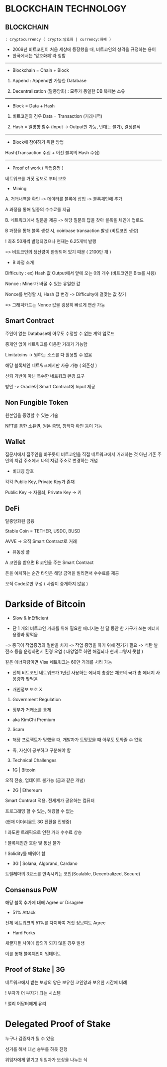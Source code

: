 # BLOCKCHAIN TECHNOLOGY


## BLOCKCHAIN
    : Cryptocurrency ( crypto:암호화 | currency:화폐 )

- 2009년 비트코인이 처음 세상에 등장했을 때, 비트코인의 성격을 규정하는 용어
- 한국에서는 '암호화폐'라 칭함

---

* Blockchain = Chain + Block

1. Append : Append만 가능한 Database

2. Decentralization (탈중앙화) : 모두가 동일한 DB 복제본 소유

---

* Block = Data + Hash

1. 비트코인의 경우 Data = Transaction (거래내역)

2. Hash = 일방향 함수 (Input -> Output만 가능, 반대는 불가), 결정론적

---

* Block에 참여하기 위한 방법

Hash(Transaction 수집 + 이전 블록의 Hash 수집)

---

* Proof of work ( 작업증명 )

네트워크를 거짓 정보로 부터 보호

- Mining

A. 거래내역을 확인 -> 데이터를 블록에 삽입 -> 블록체인에 추가

A 과정을 통해 일종의 수수료를 지급

B. 네트워크에서 질문을 제공 -> 해당 질문의 답을 찾아 블록을 체인에 업로드

B 과정을 통해 블록 생성 시, coinbase transaction 발생 (비트코인 생성)

! 최초 50개씩 발행되었으나 현재는 6.25개씩 발행

=> 비트코인의 생산량이 한정되어 있기 때문 ( 2100만 개 )

- B 과정 소개

Difficulty : ex) Hash 값 Output에서 앞에 오는 0의 개수 (비트코인은 Bits를 사용)

Nonce : Miner가 바꿀 수 있는 유일한 값

Nonce를 변경할 시, Hash 값 변경 -> Difficulty에 걸맞는 값 찾기

=> 그래픽카드는 Nonce 값을 굉장히 빠르게 연산 가능



## Smart Contract

주인이 없는 Database에 아무도 수정할 수 없는 계약 업로드

중개인 없이 네트워크를 이용한 거래가 가능함

Limitatoins -> 원하는 소스를 다 활용할 수 없음

해당 블록체인 네트워크에서만 사용 가능 ( 의존성 )

신뢰 기반이 아닌 특수한 네트워크 환경 요구

방안 -> Oracle이 Smart Contract에 Input 제공



## Non Fungible Token

원본임을 증명할 수 있는 기술

NFT를 통한 소유권, 원본 증명, 창작자 확인 등이 가능



## Wallet

집문서에서 집주인을 바꾸듯이 비트코인을 직접 네트워크에서 거래하는 것 아닌
기존 주인의 지갑 주소에서 나의 지갑 주소로 변경하는 개념

- 비대칭 암호

각각 Public Key, Private Key가 존재

Public Key -> 자물쇠, Private Key -> 키



## DeFi

탈중앙화된 금융

Stable Coin = TETHER, USDC, BUSD

AVVE -> 오직 Smart Contract로 거래

- 유동성 풀

A 코인을 받으면 B 코인을 주는 Smart Contract

돈을 예치하는 순간 타인은 해당 금액을 빌리면서 수수료를 제공

오직 Code로만 구성 ( 사람이 중개하지 않음 )



# Darkside of Bitcoin

* Slow & InEfficient

- 단 1 개의 비트코인 거래를 위해 필요한 에너지는 
한 달 동안 한 가구가 쓰는 에너지 용량과 맞먹음

=> 중국이 작업증명의 절반을 차지 -> 작업 증명을 하기 위해 전기가 필요 
-> 석탄 발전소 등을 운영하면서 환경 오염 ( 태양열로 하면 해결되나 현재 그렇지 못함 )

같은 에너지량이면 Visa 네트워크는 60만 거래를 처리 가능

- 전체 비트코인 네트워크가 1년간 사용하는 에너지 총량은 
체코의 국가 총 에너지 사용량과 맞먹음

- 개인정보 보호 X

1. Government Regulation

- 정부가 거래소를 통제

- aka KimChi Premium

2. Scam

- 해당 프로젝트가 망했을 때, 개발자가 도망갔을 때 
아무도 도와줄 수 없음

- 즉, 자신이 공부하고 구분해야 함

3. Technical Challenges

- 1G | Bitcoin

오직 전송, 업데이트 불가능 (금과 같은 개념)

- 2G | Ethereum

Smart Contract 적용. 전세계가 공유하는 컴퓨터

프로그래밍 할 수 있는, 해킹할 수 없는

(현재 이더리움도 3G 전환을 진행중)

! 과도한 트래픽으로 인한 거래 수수료 상승

! 블록체인간 호환 및 통신 불가

! Solidity를 배워야 함

- 3G | Solana, Algorand, Cardano

트릴레마의 3요소를 만족시키는 코인(Scalable, Decentralized, Secure)



## Consensus PoW

해당 블록 추가에 대해 Agree or Disagree

* 51% Attack

전체 네트워크의 51%를 차지하여 거짓 정보여도 Agree

* Hard Forks

채굴자들 사이에 합의가 되지 않을 경우 발생

이를 통해 블록체인이 업데이트



## Proof of Stake | 3G

네트워크에서 받는 보상의 양은 보유한 코인양과 보유한 시간에 비례

! 부자가 더 부자가 되는 시스템

! 얼리 어답터에게 유리



# Delegated Proof of Stake

누구나 검증자가 될 수 있음

선거를 해서 대선 승부를 하듯 진행

위임자에게 맡기고 위임자가 보상을 나누는 식